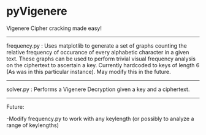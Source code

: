 pyVigenere
========
Vigenere Cipher cracking made easy!

-----
frequency.py :
  Uses matplotlib to generate a set of graphs counting the relative frequency of occurance of every alphabetic character in a given text.
    These graphs can be used to perform trivial visual frequency analysis on the ciphertext to ascertain a key.
    Currently hardcoded to keys of length 6 (As was in this particular instance). May modify this in the future.

-----
solver.py : 
  Performs a Vigenere Decryption given a key and a ciphertext.



-----
Future:

-Modify frequency.py to work with any keylength (or possibly to analyze a range of keylengths)
